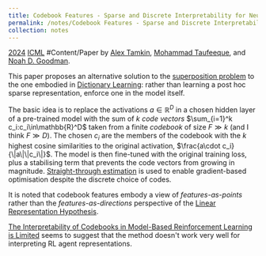 ```yaml
---
title: Codebook Features - Sparse and Discrete Interpretability for Neural Networks
permalink: /notes/Codebook Features - Sparse and Discrete Interpretability for Neural Networks
collection: notes
---
```

[2024](2024) [ICML](ICML) #Content/Paper by [Alex Tamkin](Alex%20Tamkin), [Mohammad Taufeeque](Mohammad%20Taufeeque), and [Noah D. Goodman](Noah%20D.%20Goodman).

This paper proposes an alternative solution to the [superposition problem](Toy%20Models%20of%20Superposition) to the one embodied in [Dictionary Learning](Dictionary%20Learning): rather than learning a post hoc sparse representation, enforce one in the model itself.

The basic idea is to replace the activations $a\in\mathbb{R}^D$ in a chosen hidden layer of a pre-trained model with the sum of $k$ *code vectors* $\sum_{i=1}^k c_i:c_i\in\mathbb{R}^D$ taken from a finite *codebook* of size $F\gg k$ (and I think $F \gg D$). The chosen $c_i$ are the members of the codebook with the $k$ highest cosine similarities to the original activation, $\frac{a\cdot c_i}{\|a\|\|c_i\|}$. The model is then fine-tuned with the original training loss, plus a stabilising term that prevents the code vectors from growing in magnitude. [Straight-through estimation](Straight-through%20estimation) is used to enable gradient-based optimisation despite the discrete choice of codes.

It is noted that codebook features embody a view of *features-as-points* rather than the *features-as-directions* perspective of the [Linear Representation Hypothesis](Linear%20Representation%20Hypothesis).

[The Interpretability of Codebooks in Model-Based Reinforcement Learning is Limited](The%20Interpretability%20of%20Codebooks%20in%20Model-Based%20Reinforcement%20Learning%20is%20Limited) seems to suggest that the method doesn't work very well for interpreting RL agent representations.